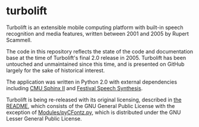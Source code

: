 # turbolift
Turbolift is an extensible mobile computing platform with built-in speech recognition and media features, written between 2001 and 2005 by Rupert Scammell.

The code in this repository reflects the state of the code and documentation base at the time of Turbolift's final 2.0 release in 2005. Turbolift has been untouched and unmaintained since this time, and is presented on GitHub largely for the sake of historical interest.

The application was written in Python 2.0 with external dependencies including [CMU Sphinx II](https://cmusphinx.github.io/) and [Festival Speech Synthesis](https://www.cstr.ed.ac.uk/projects/festival/).

Turbolift is being re-released with its original licensing, described in [the README](https://github.com/rscammell/turbolift/blob/main/Docs/README), which consists of the GNU General Public License with the exception of [Modules/pyCFontz.py](https://github.com/rscammell/turbolift/blob/main/Modules/pyCFontz.py), which is distributed under the GNU Lesser General Public License.
